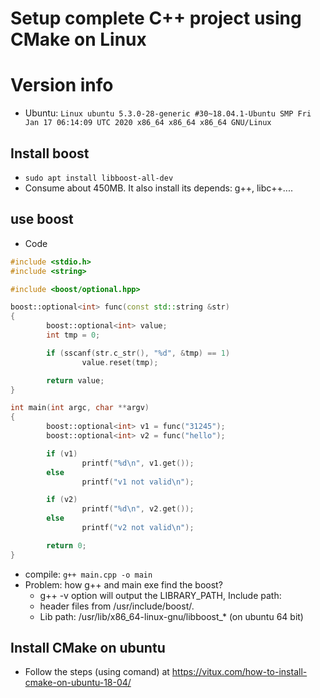 # Setup complete C++ project using CMake on Linux

# Version info
* Ubuntu: `Linux ubuntu 5.3.0-28-generic #30~18.04.1-Ubuntu SMP Fri Jan 17 06:14:09 UTC 2020 x86_64 x86_64 x86_64 GNU/Linux`

## Install boost
* `sudo apt install libboost-all-dev`  
* Consume about 450MB. It also install its depends: g++, libc++....

## use boost
* Code
```C++
#include <stdio.h>
#include <string>

#include <boost/optional.hpp>

boost::optional<int> func(const std::string &str)
{
        boost::optional<int> value;
        int tmp = 0;

        if (sscanf(str.c_str(), "%d", &tmp) == 1)
                value.reset(tmp);

        return value;
}

int main(int argc, char **argv)
{
        boost::optional<int> v1 = func("31245");
        boost::optional<int> v2 = func("hello");

        if (v1)
                printf("%d\n", v1.get());
        else
                printf("v1 not valid\n");

        if (v2)
                printf("%d\n", v2.get());
        else
                printf("v2 not valid\n");

        return 0;
}
```
* compile: `g++ main.cpp -o main`
* Problem: how g++  and main exe find the boost?
    * g++ -v option will output the LIBRARY_PATH, Include path:
    * header files from /usr/include/boost/.
    * Lib path: /usr/lib/x86_64-linux-gnu/libboost_* (on ubuntu 64 bit)

## Install CMake on ubuntu
* Follow the steps (using comand) at https://vitux.com/how-to-install-cmake-on-ubuntu-18-04/
